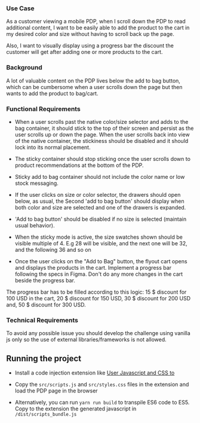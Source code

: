 ### Use Case

As a customer viewing a mobile PDP, when I scroll down the PDP to read additional content, I want to be easily able to add the product to the cart in my desired color and size without having to scroll back up the page.

Also, I want to visually display using a progress bar the discount the customer will get after adding one or more products to the cart.

### Background

A lot of valuable content on the PDP lives below the add to bag button, which can be cumbersome when a user scrolls down the page but then wants to add the product to bag/cart.

### Functional Requirements

- When a user scrolls past the native color/size selector and adds to the bag container, it should stick to the top of their screen and persist as the user scrolls up or down the page. When the user scrolls back into view of the native container, the stickiness should be disabled and it should lock into its normal placement.

- The sticky container should stop sticking once the user scrolls down to product recommendations at the bottom of the PDP.

- Sticky add to bag container should not include the color name or low stock messaging.

- If the user clicks on size or color selector, the drawers should open below, as usual, the Second 'add to bag button' should display when both color and size are selected and one of the drawers is expanded.

- 'Add to bag button' should be disabled if no size is selected (maintain usual behavior).

- When the sticky mode is active, the size swatches shown should be visible multiple of 4. E.g 28 will be visible, and the next one will be 32, and the following 36 and so on

- Once the user clicks on the "Add to Bag" button, the flyout cart opens and displays the products in the cart. Implement a progress bar following the specs in Figma. Don't do any more changes in the cart beside the progress bar.

The progress bar has to be filled according to this logic: 15 $ discount for 100 USD in the cart, 20 $ discount for 150 USD, 30 $ discount for 200 USD and, 50 $ discount for 300 USD.

### Technical Requirements

To avoid any possible issue you should develop the challenge using vanilla js only so the use of external libraries/frameworks is not allowed.

## Running the project

- Install a code injection extension like [User Javascript and CSS to](https://chrome.google.com/webstore/detail/user-javascript-and-css/nbhcbdghjpllgmfilhnhkllmkecfmpld)
- Copy the `src/scripts.js` and `src/styles.css` files in the extension and load the PDP page in the browser

- Alternatively, you can run `yarn run build` to transpile ES6 code to ES5. Copy to the extension the generated javascript in `/dist/scripts_bundle.js`
